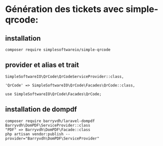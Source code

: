 # Génération des tickets avec simple-qrcode:
## installation
```
composer require simplesoftwareio/simple-qrcode

```
## provider et alias et trait

```
SimpleSoftwareIO\QrCode\QrCodeServiceProvider::class,

'QrCode' => SimpleSoftwareIO\QrCode\Facades\QrCode::class,

use SimpleSoftwareIO\QrCode\Facades\QrCode;

```

## installation de dompdf
```
composer require barryvdh/laravel-dompdf
Barryvdh\DomPDF\ServiceProvider::class
"PDF" => Barryvdh\DomPDF\Facade::class
php artisan vendor:publish --provider="Barryvdh\DomPDF\ServiceProvider"

```